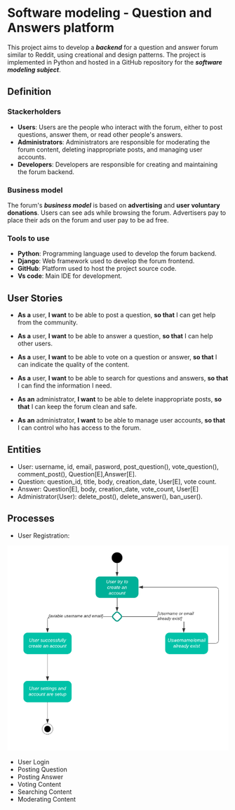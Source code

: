 # Software modeling - Question and Answers platform
 
This project aims to develop a ___backend___ for a question and answer forum similar to Reddit, using creational and design patterns. The project is implemented in Python and hosted in a GitHub repository for the ___software modeling subject___.

## Definition



### Stackerholders

- __Users__: Users are the people who interact with the forum, either to post questions, answer them, or read other people's answers.
- __Administrators__: Administrators are responsible for moderating the forum content, deleting inappropriate posts, and managing user accounts.
- __Developers__: Developers are responsible for creating and maintaining the forum backend.

### Business model

The forum's ___business model___ is based on __advertising__ and __user voluntary donations__. Users can see ads while browsing the forum. Advertisers pay to place their ads on the forum and user pay to be ad free.


### Tools to use

- __Python__: Programming language used to develop the forum backend.
- __Django__: Web framework used to develop the forum frontend.
- __GitHub__: Platform used to host the project source code.
- __Vs code__: Main IDE for development.

## User Stories

- __As a__ user, __I want__ to be able to post a question, __so that__ I can get help from the community.

- __As a__ user, __I want__ to be able to answer a question, 
__so that__ I can help other users. 

- __As a__ user, __I want__ to be able to vote on a question or answer, __so that__ I can indicate the quality of the content.
- __As a__ user, __I want__ to be able to search for questions and answers, __so that__ I can find the information I need.

- __As an__ administrator, __I want__ to be able to delete inappropriate posts, __so that__ I can keep the forum clean and safe.

- __As an__ administrator, __I want__ to be able to manage user accounts, __so that__ I can control who has access to the forum.

## Entities

- User: username, id, email, pasword, post_question(), vote_question(), comment_post(), Question[E],Answer[E]. 
- Question: question_id, title, body, creation_date, User[E], vote count. 
- Answer: Question[E], body, creation_date, vote_count, User[E]
- Administrator(User): delete_post(), delete_answer(), ban_user().

## Processes

- User Registration:

![activity diagram](docs/images/Diagrama_de_actividades1.png)

- User Login
- Posting Question
- Posting Answer
- Voting Content
- Searching Content
- Moderating Content
